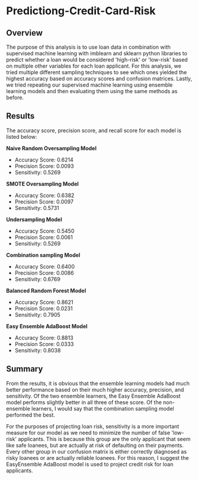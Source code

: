# Predictiong-Credit-Card-Risk

## Overview
The purpose of this analysis is to use loan data in combination with supervised machine learning with imblearn and sklearn python libraries to predict whether a loan would be considered 'high-risk' or 'low-risk' based on multiple other variables for each loan applicant. For this analysis, we tried multiple different sampling techniques to see which ones yielded the highest accuracy based on accuracy scores and confusion matrices. Lastly, we tried repeating our supervised machine learning using ensemble learning models and then evaluating them using the same methods as before.

## Results
The accuracy score, precision score, and recall score for each model is listed below:

**Naive Random Oversampling Model**

* Accuracy Score: 0.6214
* Precision Score: 0.0093
* Sensitivity: 0.5269

**SMOTE Oversampling Model**

* Accuracy Score: 0.6382
* Precision Score: 0.0097
* Sensitivity: 0.5731

**Undersampling Model**

* Accuracy Score: 0.5450
* Precision Score: 0.0061
* Sensitivity: 0.5269

**Combination sampling Model**

  * Accuracy Score: 0.6400
  * Precision Score: 0.0086
  * Sensitivity: 0.6769

**Balanced Random Forest Model**
  * Accuracy Score: 0.8621
  * Precision Score: 0.0231
  * Sensitivity: 0.7905

**Easy Ensemble AdaBoost Model**

* Accuracy Score: 0.8813
* Precision Score: 0.0333
* Sensitivity: 0.8038


## Summary
From the results, it is obvious that the ensemble learning models had much better performance based on their much higher accuracy, precision, and sensitivity. Of the two ensemble learners, the Easy Ensemble AdaBoost model performs slightly better in all three of these score. Of the non-ensemble learners, I would say that the combination sampling model performed the best.

For the purposes of projecting loan risk, sensitivity is a more important measure for our model as we need to minimize the number of false 'low-risk' applicants. This is because this group are the only applicant that seem like safe loanees, but are actually at risk of defaulting on their payments. Every other group in our confusion matrix is either correctly diagnosed as risky loanees or are actually reliable loanees. For this reason, I suggest the EasyEnsemble AdaBoost model is used to project credit risk for loan applicants.



